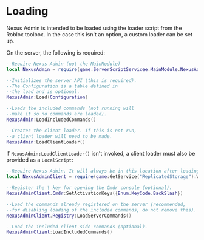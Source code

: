 # Loading
Nexus Admin is intended to be loaded using
the loader script from the Roblox toolbox.
In the case this isn't an option, a custom
loader can be set up.

On the server, the following is required:
```lua
--Require Nexus Admin (not the MainModule)
local NexusAdmin = require(game.ServerScriptServicee.MainModule.NexusAdmin)

--Initializes the server API (this is required).
--The Configuration is a table defined in
--the load and is optional.
NexusAdmin:Load(Configuration)

--Loads the included commands (not running will
--make it so no commands are loaded).
NexusAdmin:LoadIncludedCommands()

--Creates the client loader. If this is not run,
--a client loader will need to be made.
NexusAdmin:LoadClientLoader()
```

If `NexusAdmin:LoadClientLoader()` isn't
invoked, a client loader must also be provided
as a `LocalScript`:
```lua
--Require Nexus Admin. It will always be in this location after loading on the server.
local NexusAdminClient = require(game:GetService("ReplicatedStorage"):WaitForChild("NexusAdminClient"))

--Register the \ key for opening the Cmdr console (optional).
NexusAdminClient.Cmdr:SetActivationKeys({Enum.KeyCode.BackSlash})

--Load the commands already registered on the server (recommended,
--for disabling loading of the included commands, do not remove this).
NexusAdminClient.Registry:LoadServerCommands()

--Load the included client-side commands (optional).
NexusAdminClient:LoadIncludedCommands()
```
